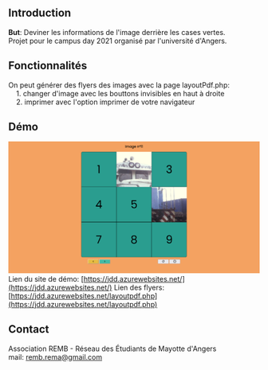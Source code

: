 ## Introduction
<strong>But</strong>: Deviner les informations de l'image derrière les cases vertes.  
Projet pour le campus day 2021 organisé par l'université d'Angers.  

## Fonctionnalités
On peut générer des flyers des images avec la page layoutPdf.php:  
&nbsp;&nbsp;&nbsp;&nbsp;1. changer d'image avec les bouttons invisibles en haut à droite  
&nbsp;&nbsp;&nbsp;&nbsp;2. imprimer avec l'option imprimer de votre navigateur

## Démo
![demo](./pics/demo.png)
Lien du site de démo: [https://jdd.azurewebsites.net/](https://jdd.azurewebsites.net/)
Lien des flyers: [https://jdd.azurewebsites.net/layoutpdf.php](https://jdd.azurewebsites.net/layoutpdf.php)

## Contact
Association REMB - Réseau des Étudiants de Mayotte d'Angers  
mail: remb.rema@gmail.com
